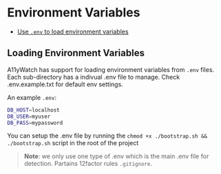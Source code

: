 # Environment Variables

- [Use `.env` to load environment variables](#loading-environment-variables)

## Loading Environment Variables

A11yWatch has support for loading environment variables from `.env` files. Each sub-directory has a indivual .env file to manage. Check .env.example.txt for default env settings.

An example `.env`:

```bash
DB_HOST=localhost
DB_USER=myuser
DB_PASS=mypassword
```

You can setup the .env file by running the `chmod +x ./bootstrap.sh && ./bootstrap.sh` script in the root of the project

> **Note**: we only use one type of .env which is the main .env file for detection. Partains 12factor rules `.gitignore`.
